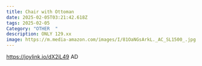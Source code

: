 ```yaml
---
title: Chair with Ottoman
date: 2025-02-05T03:21:42.618Z
tags: 2025-02-05
Category: "OTHER  "
description: ONLY 129.xx
image: https://m.media-amazon.com/images/I/81OaNGsArkL._AC_SL1500_.jpg
---
```

https://joylink.io/dX2iL49   AD